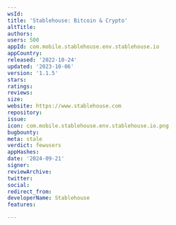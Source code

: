 ```yaml
---
wsId: 
title: 'Stablehouse: Bitcoin & Crypto'
altTitle: 
authors: 
users: 500
appId: com.mobile.stablehouse.env.stablehouse.io
appCountry: 
released: '2022-10-24'
updated: '2023-10-06'
version: '1.1.5'
stars: 
ratings: 
reviews: 
size: 
website: https://www.stablehouse.com
repository: 
issue: 
icon: com.mobile.stablehouse.env.stablehouse.io.png
bugbounty: 
meta: stale
verdict: fewusers
appHashes: 
date: '2024-09-21'
signer: 
reviewArchive: 
twitter: 
social: 
redirect_from: 
developerName: Stablehouse
features: 

---
```


